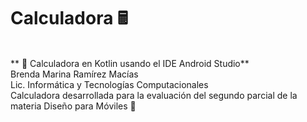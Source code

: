 # Calculadora 🖩
<br>
** 🔢 Calculadora en Kotlin usando el IDE Android Studio**
<br>
Brenda Marina Ramírez Macías
<br>
Lic. Informática y Tecnologías Computacionales
<br>
Calculadora desarrollada para la evaluación del segundo parcial de la materia Diseño para Móviles 📱


